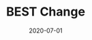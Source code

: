 ---
title: BEST Change
date: '2020-07-01'
area: inprogress
subdomain: Diabetes
status: Active
authors:
  - authorimage: /images/uploads/katlee.jpg
    authorname: Jeffrey Kullgren, MD'
    authorrole: PI
  - authorimage: /images/uploads/DavidDo.jpg
    authorname: 'Shelley Stoll'
    authorrole: Project Manager
summary: >-
  The estimated 84 million US adults with prediabetes can significantly reduce their risk of developing type 2 diabetes mellitus (T2DM) by engaging in a Diabetes Prevention Program (DPP) or using metformin. Although these evidence-based clinical preventive services are widely available, very few patients with prediabetes are currently using them. There is thus a critical need to identify ways to increase engagement of patients with prediabetes in strategies to prevent or delay their progression to T2DM. The intent is to try various techniques such as financial incentives (lotteries), self-determination theory (SDT) and tailored messaging to see what works best versus control. 
features:
  - feature: Lotteries
  - feature: SMS Conversations
  - feature: Randomization
spotlight: false
condition: Diabetes
intervention: Data collection and self reporting
outcome: Increase adherence to DPP like programs
dedicatedpage: false
label: Research 
image: /images/uploads/hsm.01.jpg
---